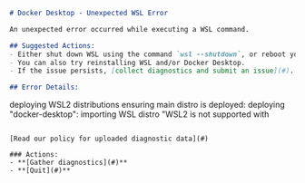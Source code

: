 ```markdown
# Docker Desktop - Unexpected WSL Error

An unexpected error occurred while executing a WSL command.

## Suggested Actions:
- Either shut down WSL using the command `wsl --shutdown`, or reboot your machine. 
- You can also try reinstalling WSL and/or Docker Desktop. 
- If the issue persists, [collect diagnostics and submit an issue](#).

## Error Details:
```
deploying WSL2 distributions
ensuring main distro is deployed: deploying "docker-desktop": importing WSL distro "WSL2 is not supported with
```

[Read our policy for uploaded diagnostic data](#)

### Actions:
- **[Gather diagnostics](#)**
- **[Quit](#)**
```